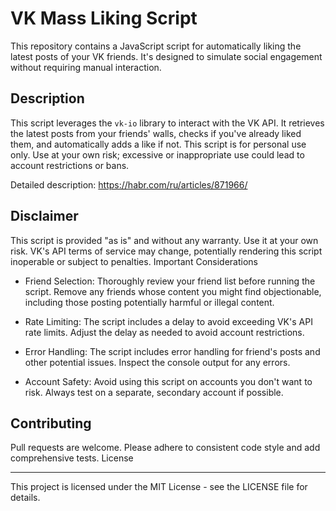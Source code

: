 # VK Mass Liking Script

This repository contains a JavaScript script for automatically liking the latest posts of your VK friends.  It's designed to simulate social engagement without requiring manual interaction.

## Description

This script leverages the `vk-io` library to interact with the VK API. It retrieves the latest posts from your friends' walls, checks if you've already liked them, and automatically adds a like if not.  This script is for personal use only.  Use at your own risk; excessive or inappropriate use could lead to account restrictions or bans.

Detailed description: https://habr.com/ru/articles/871966/

## Disclaimer

This script is provided "as is" and without any warranty. Use it at your own risk. VK's API terms of service may change, potentially rendering this script inoperable or subject to penalties.
Important Considerations

* Friend Selection: Thoroughly review your friend list before running the script. Remove any friends whose content you might find objectionable, including those posting potentially harmful or illegal content.

* Rate Limiting: The script includes a delay to avoid exceeding VK's API rate limits. Adjust the delay as needed to avoid account restrictions.

* Error Handling: The script includes error handling for friend's posts and other potential issues. Inspect the console output for any errors.

* Account Safety: Avoid using this script on accounts you don't want to risk. Always test on a separate, secondary account if possible.

## Contributing

Pull requests are welcome. Please adhere to consistent code style and add comprehensive tests.
License

---

This project is licensed under the MIT License - see the LICENSE file for details.
